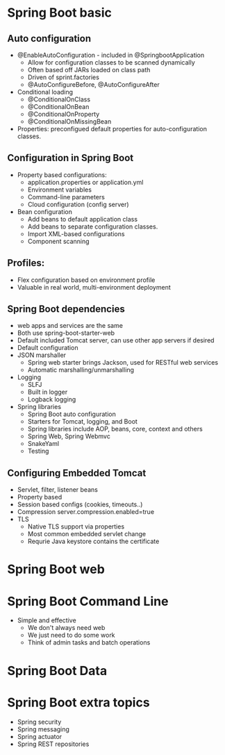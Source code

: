 # Spring Boot basic
 ## Auto configuration
 - @EnableAutoConfiguration - included in @SpringbootApplication
   - Allow for configuration classes to be scanned dynamically
   - Often based off JARs loaded on class path
   - Driven of sprint.factories
   - @AutoConfigureBefore, @AutoConfigureAfter 
 - Conditional loading
   - @ConditionalOnClass
   - @ConditionalOnBean
   - @ConditionalOnProperty
   - @ConditionalOnMissingBean
 - Properties: preconfigued default properties for auto-configuration classes.
## Configuration in Spring Boot
 - Property based configurations:
   - application.properties or application.yml
   - Environment variables
   - Command-line parameters
   - Cloud configuration (config server)
 - Bean configuration
   - Add beans to default application class
   - Add beans to separate configuration classes.
   - Import XML-based configurations
   - Component scanning
## Profiles:
- Flex configuration based on environment profile
- Valuable in real world, multi-environment deployment
## Spring Boot dependencies
- web apps and services are the same
- Both use spring-boot-starter-web
- Default included Tomcat server, can use other app servers if desired
- Default configuration
- JSON marshaller
  - Spring web starter brings Jackson, used for RESTful web services
  - Automatic marshalling/unmarshalling
- Logging
  - SLFJ
  - Built in logger
  - Logback logging
- Spring libraries
  - Spring Boot auto configuration
  - Starters for Tomcat, logging, and Boot
  - Spring libraries include AOP, beans, core, context and others
  - Spring Web, Spring Webmvc
  - SnakeYaml
  - Testing 
## Configuring Embedded Tomcat
- Servlet, filter, listener beans
- Property based
- Session based configs (cookies, timeouts..)
- Compression server.compression.enabled=true
- TLS
  - Native TLS support via properties
  - Most common embedded servlet change
  - Requrie Java keystore contains the certificate
  
# Spring Boot web
# Spring Boot Command Line
  - Simple and effective
    - We don't always need web
    - We just need to do some work
    - Think of admin tasks and batch operations    
# Spring Boot Data
# Spring Boot extra topics
- Spring security
- Spring messaging
- Spring actuator
- Spring REST repositories
